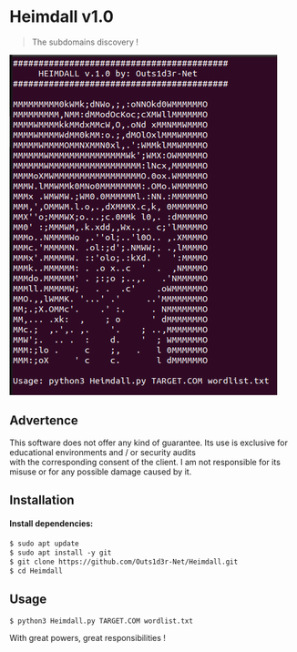 # Heimdall v1.0  
> The subdomains discovery !  

[![Banner](banner.png)](href="#")

## Advertence  
This software does not offer any kind of guarantee. Its use is exclusive for educational environments and / or security audits  
with the corresponding consent of the client. I am not responsible for its misuse or for any possible damage caused by it.  

## Installation  
#### Install dependencies:  
```
$ sudo apt update
$ sudo apt install -y git
$ git clone https://github.com/Outs1d3r-Net/Heimdall.git
$ cd Heimdall
```

## Usage  
```
$ python3 Heimdall.py TARGET.COM wordlist.txt
```
  
  
  
With great powers, great responsibilities !  


